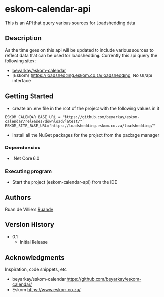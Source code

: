 # eskom-calendar-api

This is an API that query various sources for Loadshedding data

## Description

 As the time goes on this api will be updated to include various sources to reflect data that can be used for loadshedding. 
 Currently this api query the following sites : 
 - [beyarkay/eskom-calendar](https://github.com/beyarkay/eskom-calendar/releases/tag/latest) 
 - [Eskom] (https://loadshedding.eskom.co.za/loadshedding) No UI/api interface

## Getting Started
- create an .env file in the root of the project with the following values in it
```
ESKOM_CALENDAR_BASE_URL = "https://github.com/beyarkay/eskom-calendar/releases/download/latest/"
ESKOM_SITE_BASE_URL="https://loadshedding.eskom.co.za/loadshedding/"
```
- install all the NuGet packages for the project from the package manager

### Dependencies

* .Net Core 6.0

### Executing program

* Start the project (eskom-calendar-api) from the IDE

## Authors

Ruan de Villiers [Ruandv](https://github.com/Ruandv)

## Version History

* 0.1
    * Initial Release


## Acknowledgments

Inspiration, code snippets, etc.
* beyarkay/eskom-calendar https://github.com/beyarkay/eskom-calendar/
* Eskom https://www.eskom.co.za/